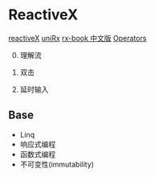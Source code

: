 # ReactiveX

[reactiveX](http://reactivex.io/)
[uniRx](https://github.com/neuecc/UniRx)
[rx-book 中文版](https://robin-front.github.io/RxJS-doc-chinese/)
[Operators](http://reactivex.io/documentation/operators.html)

0. 理解流

1. 双击

2. 延时输入

## Base
- Linq
- 响应式编程
- 函数式编程
- 不可变性(immutability)